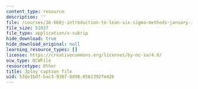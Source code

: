 ```yaml
---
content_type: resource
description: ''
file: /courses/16-660j-introduction-to-lean-six-sigma-methods-january-iap-2012/53de1bd7bac393878d9865b1392fe426_Ba8ZyAmffAM.srt
file_size: 51037
file_type: application/x-subrip
hide_download: true
hide_download_original: null
learning_resource_types: []
license: https://creativecommons.org/licenses/by-nc-sa/4.0/
ocw_type: OCWFile
resourcetype: Other
title: 3play caption file
uid: 53de1bd7-bac3-9387-8d98-65b1392fe426
---
```

